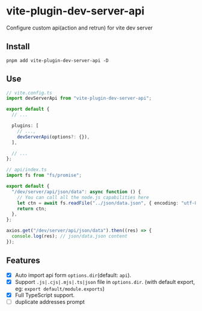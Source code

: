 # vite-plugin-dev-server-api

Configure custom api(action and retrun) for vite dev server

## Install
```shell
pnpm add vite-plugin-dev-server-api -D
```

## Use

```ts
// vite.config.ts
import devServerApi from "vite-plugin-dev-server-api";

export default {
  // ...

  plugins: [
    // ...,
    devServerApi(options?: {}),
  ],

  // ...
};
```

```ts
// api/index.ts
import fs from "fs/promise";

export default {
  "/dev/server/api/json/data": async function () {
    // You can call all the node.js capabilities here
    let ctn = await fs.readFile("../json/data.json", { encoding: "utf-8" });
    return ctn;
  },
};
```

```ts
axios.get("/dev/server/api/json/data").then((res) => {
  console.log(res); // json/data.json content
});
```

## Features

- [x] Auto import api form `options.dir`(default: `api`).
- [x] Support `.js|.cjs|.mjs|.ts|json` file in `options.dir`. (with default export, eg: `export default/module.exports`)
- [x] Full TypeScript support.
- [ ] duplicate addresses prompt
